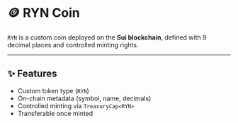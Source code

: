 # 🪙 RYN Coin

`RYN` is a custom coin deployed on the **Sui blockchain**, defined with 9 decimal places and controlled minting rights.

---

## ✨ Features
- Custom token type (`RYN`)
- On-chain metadata (symbol, name, decimals)
- Controlled minting via `TreasuryCap<RYN>`
- Transferable once minted

